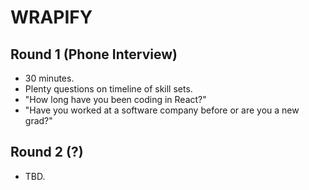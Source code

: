 # WRAPIFY

## Round 1 (Phone Interview)

- 30 minutes.
- Plenty questions on timeline of skill sets.
- "How long have you been coding in React?"
- "Have you worked at a software company before or are you a new grad?"

## Round 2 (?)

- TBD.
